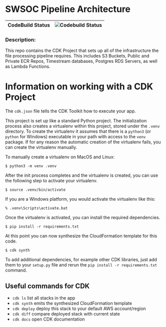 # SWSOC Pipeline Architecture

| **CodeBuild Status** |![Codebuild Status](https://codebuild.us-east-2.amazonaws.com/badges?uuid=eyJlbmNyeXB0ZWREYXRhIjoibjJMSXl1RzBncExCVGdyUGdVTWZPTkN0blhJaWQ3dHVobEtSaUVUdHJ5UnNlTnl5V25MY3NncG9zOVlORTVjQUJKa3lWaDNPa05rYit1MkR5dXZlRWNrPSIsIml2UGFyYW1ldGVyU3BlYyI6ImpzT3E5dW9wRFh1eWdYM0IiLCJtYXRlcmlhbFNldFNlcmlhbCI6MX0%3D&branch=main)|
|-|-|

### **Description**:
This repo contains the CDK Project that sets up all of the infrastructure the file processing pipeline requires. This includes S3 Buckets, Public and Private ECR Repos, Timestream databases, Postgres RDS Servers, as well as Lambda Functions.


# Information on working with a CDK Project

The `cdk.json` file tells the CDK Toolkit how to execute your app.

This project is set up like a standard Python project.  The initialization
process also creates a virtualenv within this project, stored under the `.venv`
directory.  To create the virtualenv it assumes that there is a `python3`
(or `python` for Windows) executable in your path with access to the `venv`
package. If for any reason the automatic creation of the virtualenv fails,
you can create the virtualenv manually.

To manually create a virtualenv on MacOS and Linux:

```
$ python3 -m venv .venv
```

After the init process completes and the virtualenv is created, you can use the following
step to activate your virtualenv.

```
$ source .venv/bin/activate
```

If you are a Windows platform, you would activate the virtualenv like this:

```
% .venv\Scripts\activate.bat
```

Once the virtualenv is activated, you can install the required dependencies.

```
$ pip install -r requirements.txt
```

At this point you can now synthesize the CloudFormation template for this code.

```
$ cdk synth
```

To add additional dependencies, for example other CDK libraries, just add
them to your `setup.py` file and rerun the `pip install -r requirements.txt`
command.

## Useful commands for CDK

 * `cdk ls`          list all stacks in the app
 * `cdk synth`       emits the synthesized CloudFormation template
 * `cdk deploy`      deploy this stack to your default AWS account/region
 * `cdk diff`        compare deployed stack with current state
 * `cdk docs`        open CDK documentation
